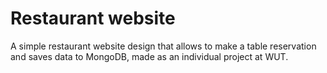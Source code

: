# Restaurant website
A simple restaurant website design that allows to make a table reservation and saves data to MongoDB, made as an individual project at WUT.
